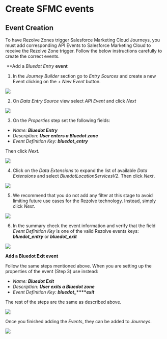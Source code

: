 Create SFMC events
==================

Event Creation
--------------

To have Rezolve Zones trigger Salesforce Marketing Cloud Journeys, you must add corresponding API Events to Salesforce Marketing Cloud to receive the Rezolve Zone trigger. Follow the below instructions carefully to create the correct events.

 **Add a _Bluedot Entry_ **event**

1.  In the _Journey Builder_ section go to _Entry Sources_ and create a new Event clicking on the _\+ New Event_ button.

![](https://paper-attachments.dropbox.com/s_29D56E43A1592333A34F1515C904FC60D2148D3191387FB2B56914DB69313A23_1563335201238_Screen+Shot+2019-07-17+at+1.38.46+pm.png)

2.  On _Data Entry Source_ view select _API Event_ and click _Next_ 

![](https://paper-attachments.dropbox.com/s_29D56E43A1592333A34F1515C904FC60D2148D3191387FB2B56914DB69313A23_1563334774785_Screen+Shot+2019-07-17+at+1.38.57+pm.png)

3.  On the _Properties_ step set the following fields:

*   _Name:_ **_Bluedot Entry_**
*   _Description:_ **_User enters a Bluedot zone_**
*   _Event Definition Key:_ **_bluedot\_entry_** 

Then click _Next._

![](https://paper-attachments.dropbox.com/s_29D56E43A1592333A34F1515C904FC60D2148D3191387FB2B56914DB69313A23_1563334797737_Screen+Shot+2019-07-15+at+4.37.31+pm.png)

4.  Click on the _Data Extensions_ to expand the list of available _Data Extensions_ and select _BluedotLocationServicesV2_. Then click _Next_.

![](https://paper-attachments.dropbox.com/s_29D56E43A1592333A34F1515C904FC60D2148D3191387FB2B56914DB69313A23_1563334812733_Screen+Shot+2019-07-15+at+4.37.52+pm.png)

5.  We recommend that you do not add any filter at this stage to avoid limiting future use cases for the Rezolve technology. Instead, simply click _Next_.

![](https://paper-attachments.dropbox.com/s_29D56E43A1592333A34F1515C904FC60D2148D3191387FB2B56914DB69313A23_1563334834965_Screen+Shot+2019-07-15+at+4.38.12+pm.png)

6.  In the summary check the event information and verify that the field _Event Definition Key_ is one of the valid Rezolve events keys: **_bluedot\_entry_** or **_bluedot\_exit_** 

![](https://paper-attachments.dropbox.com/s_29D56E43A1592333A34F1515C904FC60D2148D3191387FB2B56914DB69313A23_1563334846749_Screen+Shot+2019-07-15+at+4.38.23+pm.png)

**Add a Bluedot Exit event**

Follow the same steps mentioned above. When you are setting up the properties of the event (Step 3) use instead:

*   _Name:_ **_Bluedot Exit_**
*   _Description:_ **_User exits a Bluedot zone_**
*   _Event Definition Key:_ **_bluedot\__****_exit_** 

The rest of the steps are the same as described above.

![](https://paper-attachments.dropbox.com/s_29D56E43A1592333A34F1515C904FC60D2148D3191387FB2B56914DB69313A23_1563336669582_Screen+Shot+2019-07-15+at+4.39.20+pm.png)

Once you finished adding the _Events_, they can be added to _Journeys_.

![](https://paper-attachments.dropbox.com/s_29D56E43A1592333A34F1515C904FC60D2148D3191387FB2B56914DB69313A23_1563336815776_Screen+Shot+2019-07-17+at+2.13.20+pm.png)